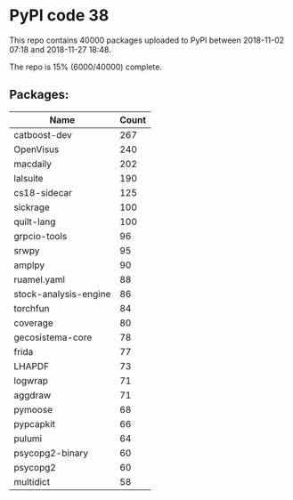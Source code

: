 # PyPI code 38

This repo contains 40000 packages uploaded to PyPI between 
2018-11-02 07:18 and 2018-11-27 18:48.

The repo is 15% (6000/40000) complete.

## Packages:

| Name  | Count |
| ----- | ----- |
| catboost-dev | 267 |
| OpenVisus | 240 |
| macdaily | 202 |
| lalsuite | 190 |
| cs18-sidecar | 125 |
| sickrage | 100 |
| quilt-lang | 100 |
| grpcio-tools | 96 |
| srwpy | 95 |
| amplpy | 90 |
| ruamel.yaml | 88 |
| stock-analysis-engine | 86 |
| torchfun | 84 |
| coverage | 80 |
| gecosistema-core | 78 |
| frida | 77 |
| LHAPDF | 73 |
| logwrap | 71 |
| aggdraw | 71 |
| pymoose | 68 |
| pypcapkit | 66 |
| pulumi | 64 |
| psycopg2-binary | 60 |
| psycopg2 | 60 |
| multidict | 58 |


